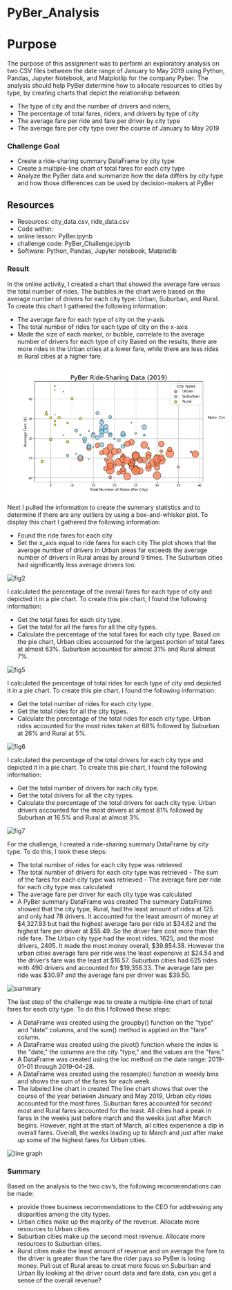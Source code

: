 # PyBer_Analysis


# **Purpose**
The purpose of this assignment was to perform an exploratory analysis on two CSV files between the date range of January to May 2019 using Python, Pandas, Jupyter Notebook, and Matplotlip for the company Pyber. The analysis should help PyBer determine how to allocate resources to cities by type, by creating charts that depict the relationship between:
- The type of city and the number of drivers and riders,
- The percentage of total fares, riders, and drivers by type of city
- The average fare per ride and fare per driver by city type
- The average fare per city type over the course of January to May 2019

### **Challenge Goal**
- Create a ride-sharing summary DataFrame by city type
- Create a multiple-line chart of total fares for each city type
- Analyze the PyBer data and summarize how the data differs by city type and how those differences can be used by decision-makers at PyBer

## **Resources**
- Resources: city_data.csv, ride_data.csv
- Code within:
- online lesson: PyBer.ipynb 
- challenge code: PyBer_Challenge.ipynb
- Software: Python, Pandas, Jupyter notebook, Matplotlib

### **Result**
In the online activity, I created a chart that showed the average fare versus the total number of rides. The bubbles in the chart were based on the average number of drivers for each city type: Urban, Suburban, and Rural. To create this chart I gathered the following information:
- The average fare for each type of city on the y-axis
- The total number of rides for each type of city on the x-axis
- Made the size of each marker, or bubble, correlate to the average number of drivers for each type of city
Based on the results, there are more rides in the Urban cities at a lower fare, while there are less rides in Rural cities at a higher fare.

![fig1](Analysis/Fig1.png)

Next I pulled the information to create the summary statistics and to determine if there are any outliers by using a box-and-whisker plot. To display this chart I gathered the following information:
- Found the ride fares for each city
- Set the x_axis equal to ride fares for each city
The plot shows that the average number of drivers in Urban areas far exceeds the average number of drivers in Rural areas by around 9 times. The Suburban cities had significantly less average drivers too.

![fig2](Fig1.png)

I calculated the percentage of the overall fares for each type of city and depicted it in a pie chart.
To create this pie chart, I found the following information:
- Get the total fares for each city type.
- Get the total for all the fares for all the city types.
- Calculate the percentage of the total fares for each city type.
Based on the pie chart, Urban cities accounted for the largest portion of total fares at almost 63%. Suburban accounted for almost 31% and Rural almost 7%.

![fig5](Fig5.png)

I calculated the percentage of total rides for each type of city and depicted it in a pie chart.
To create this pie chart, I found the following information:
- Get the total number of rides for each city type.
- Get the total rides for all the city types.
- Calculate the percentage of the total rides for each city type.
Urban rides accounted for the most rides taken at 68% followed by Suburban at 26% and Rural at 5%.

![fig6](Fig6.png)

I calculated the percentage of the total drivers for each city type and depicted it in a pie chart.
To create this pie chart, I found the following information:
- Get the total number of drivers for each city type.
- Get the total drivers for all the city types.
- Calculate the percentage of the total drivers for each city type.
Urban drivers accounted for the most drivers at almost 81% followed by Suburban at 16.5% and Rural at almost 3%.

![fig7](Fig7.png)


For the challenge, I created a ride-sharing summary DataFrame by city type. To do this, I took these steps:
- The total number of rides for each city type was retrieved
- The total number of drivers for each city type was retrieved
​- The sum of the fares for each city type was retrieved
​- The average fare per ride for each city type was calculated
- The average fare per driver for each city type was calculated
- A PyBer summary DataFrame was created
The summary DataFrame showed that the city type, Rural, had the least amount of rides at 125 and only had 78 drivers. It accounted for the least amount of money at $4,327.93 but had the highest average fare per ride at $34.62 and the highest fare per driver at $55.49. So the driver fare cost more than the ride fare. The Urban city type had the most rides, 1625, and the most drivers, 2405. It made the most money overall, $39.854.38. However the urban cities average fare per ride was the least expensive at $24.54 and the driver’s fare was the least at $16.57. Suburban cities had 625 rides with 490 drivers and accounted for $19,356.33. The average fare per ride was $30.97 and the average fare per driver was $39.50.

![summary](ride_sharing_summary.png)


The last step of the challenge was to create a multiple-line chart of total fares for each city type. To do this I followed these steps:
- A DataFrame was created using the groupby() function on the "type" and "date" columns, and the sum() method is applied on the "fare" column. 
- A DataFrame was created using the pivot() function where the index is the "date," the columns are the city "type," and the values are the "fare." 
- A DataFrame was created using the loc method on the date range: 2019-01-01 through 2019-04-28.
- A DataFrame was created using the resample() function in weekly bins and shows the sum of the fares for each week.
- The labeled line chart in created
The line chart shows that over the course of the year between January and May 2019, Urban city rides accounted for the most fares. Suburban fares accounted for second most and Rural fares accounted for the least. All cities had a peak in fares in the weeks just before march and the weeks just after March begins. However, right at the start of March, all cities experience a dip in overall fares. Overall, the weeks leading up to March and just after make up some of the highest fares for Urban cities.

![line graph](Total_Fare_by_City_Type.png)

### **Summary**
Based on the analysis to the two csv’s, the following recommendations can be made:
- provide three business recommendations to the CEO for addressing any disparities among the city types.
- Urban cities make up the majority of the revenue. Allocate more resources to Urban cities 
- Suburban cities make up the second most revenue. Allocate more resources to Suburban cities.
- Rural cities make the least amount of revenue and on average the fare to the driver is greater than the fare the rider pays so PyBer is losing money. Pull out of Rural areas to creat more focus on Suburban and Urban
By looking at the driver count data and fare data, can you get a sense of the overall revenue?
